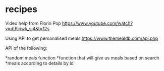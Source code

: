 # recipes

Video help from Florin Pop https://www.youtube.com/watch?v=dtKciwk_si4&t=12s

Using API to get personalised meals https://www.themealdb.com/api.php  


API of the following: 

*random meals function 
*function that will give us meals based on search 
*meals according to details by id  